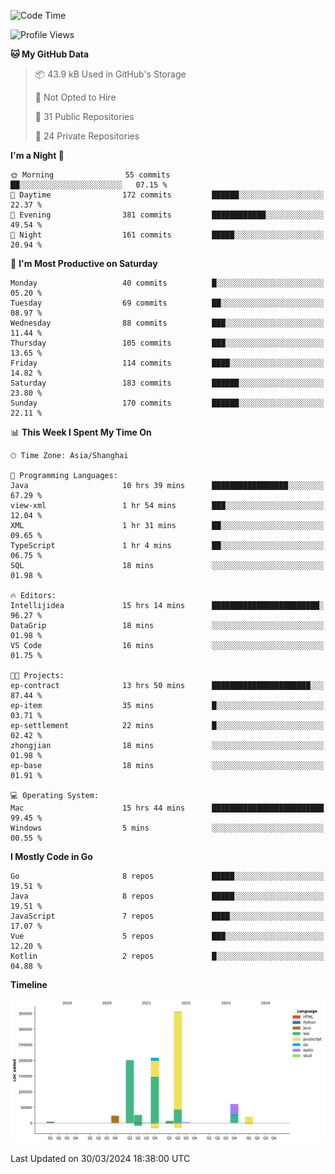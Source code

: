 <!--START_SECTION:waka-->
![Code Time](http://img.shields.io/badge/Code%20Time-2%2C315%20hrs%2044%20mins-blue)

![Profile Views](http://img.shields.io/badge/Profile%20Views-0-blue)

**🐱 My GitHub Data** 

> 📦 43.9 kB Used in GitHub's Storage 
 > 
> 🚫 Not Opted to Hire
 > 
> 📜 31 Public Repositories 
 > 
> 🔑 24 Private Repositories 
 > 
**I'm a Night 🦉** 

```text
🌞 Morning                55 commits          ██░░░░░░░░░░░░░░░░░░░░░░░   07.15 % 
🌆 Daytime                172 commits         ██████░░░░░░░░░░░░░░░░░░░   22.37 % 
🌃 Evening                381 commits         ████████████░░░░░░░░░░░░░   49.54 % 
🌙 Night                  161 commits         █████░░░░░░░░░░░░░░░░░░░░   20.94 % 
```
📅 **I'm Most Productive on Saturday** 

```text
Monday                   40 commits          █░░░░░░░░░░░░░░░░░░░░░░░░   05.20 % 
Tuesday                  69 commits          ██░░░░░░░░░░░░░░░░░░░░░░░   08.97 % 
Wednesday                88 commits          ███░░░░░░░░░░░░░░░░░░░░░░   11.44 % 
Thursday                 105 commits         ███░░░░░░░░░░░░░░░░░░░░░░   13.65 % 
Friday                   114 commits         ████░░░░░░░░░░░░░░░░░░░░░   14.82 % 
Saturday                 183 commits         ██████░░░░░░░░░░░░░░░░░░░   23.80 % 
Sunday                   170 commits         ██████░░░░░░░░░░░░░░░░░░░   22.11 % 
```


📊 **This Week I Spent My Time On** 

```text
🕑︎ Time Zone: Asia/Shanghai

💬 Programming Languages: 
Java                     10 hrs 39 mins      █████████████████░░░░░░░░   67.29 % 
view-xml                 1 hr 54 mins        ███░░░░░░░░░░░░░░░░░░░░░░   12.04 % 
XML                      1 hr 31 mins        ██░░░░░░░░░░░░░░░░░░░░░░░   09.65 % 
TypeScript               1 hr 4 mins         ██░░░░░░░░░░░░░░░░░░░░░░░   06.75 % 
SQL                      18 mins             ░░░░░░░░░░░░░░░░░░░░░░░░░   01.98 % 

🔥 Editors: 
Intellijidea             15 hrs 14 mins      ████████████████████████░   96.27 % 
DataGrip                 18 mins             ░░░░░░░░░░░░░░░░░░░░░░░░░   01.98 % 
VS Code                  16 mins             ░░░░░░░░░░░░░░░░░░░░░░░░░   01.75 % 

🐱‍💻 Projects: 
ep-contract              13 hrs 50 mins      ██████████████████████░░░   87.44 % 
ep-item                  35 mins             █░░░░░░░░░░░░░░░░░░░░░░░░   03.71 % 
ep-settlement            22 mins             █░░░░░░░░░░░░░░░░░░░░░░░░   02.42 % 
zhongjian                18 mins             ░░░░░░░░░░░░░░░░░░░░░░░░░   01.98 % 
ep-base                  18 mins             ░░░░░░░░░░░░░░░░░░░░░░░░░   01.91 % 

💻 Operating System: 
Mac                      15 hrs 44 mins      █████████████████████████   99.45 % 
Windows                  5 mins              ░░░░░░░░░░░░░░░░░░░░░░░░░   00.55 % 
```

**I Mostly Code in Go** 

```text
Go                       8 repos             █████░░░░░░░░░░░░░░░░░░░░   19.51 % 
Java                     8 repos             █████░░░░░░░░░░░░░░░░░░░░   19.51 % 
JavaScript               7 repos             ████░░░░░░░░░░░░░░░░░░░░░   17.07 % 
Vue                      5 repos             ███░░░░░░░░░░░░░░░░░░░░░░   12.20 % 
Kotlin                   2 repos             █░░░░░░░░░░░░░░░░░░░░░░░░   04.88 % 
```



**Timeline**

![Lines of Code chart](https://raw.githubusercontent.com/youtiaoguagua/youtiaoguagua/master/assets/bar_graph.png)


 Last Updated on 30/03/2024 18:38:00 UTC
<!--END_SECTION:waka-->